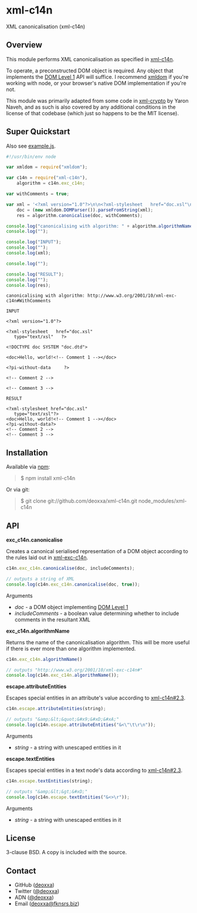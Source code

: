 xml-c14n
========

XML canonicalisation (xml-c14n)

Overview
--------

This module performs XML canonicalisation as specified in [xml-c14n](http://www.w3.org/TR/xml-exc-c14n/).

To operate, a preconstructed DOM object is required. Any object that implements
the [DOM Level 1](http://www.w3.org/TR/REC-DOM-Level-1/) API will suffice. I
recommend [xmldom](https://github.com/jindw/xmldom) if you're working with node,
or your browser's native DOM implementation if you're not.

This module was primarily adapted from some code in [xml-crypto](https://github.com/yaronn/xml-crypto)
by Yaron Naveh, and as such is also covered by any additional conditions in the
license of that codebase (which just so happens to be the MIT license).

Super Quickstart
----------------

Also see [example.js](https://github.com/deoxxa/xml-c14n/blob/master/example.js).

```javascript
#!/usr/bin/env node

var xmldom = require("xmldom");

var c14n = require("xml-c14n"),
    algorithm = c14n.exc_c14n;

var withComments = true;

var xml = '<?xml version="1.0"?>\n\n<?xml-stylesheet   href="doc.xsl"\n   type="text/xsl"   ?>\n\n<!DOCTYPE doc SYSTEM "doc.dtd">\n\n<doc>Hello, world!<!-- Comment 1 --></doc>\n\n<?pi-without-data     ?>\n\n<!-- Comment 2 -->\n\n<!-- Comment 3 -->',
    doc = (new xmldom.DOMParser()).parseFromString(xml);
    res = algorithm.canonicalise(doc, withComments);

console.log("canonicalising with algorithm: " + algorithm.algorithmName(withComments));
console.log("");

console.log("INPUT");
console.log("");
console.log(xml);

console.log("");

console.log("RESULT");
console.log("");
console.log(res);
```

```
canonicalising with algorithm: http://www.w3.org/2001/10/xml-exc-c14n#WithComments

INPUT

<?xml version="1.0"?>

<?xml-stylesheet   href="doc.xsl"
   type="text/xsl"   ?>

<!DOCTYPE doc SYSTEM "doc.dtd">

<doc>Hello, world!<!-- Comment 1 --></doc>

<?pi-without-data     ?>

<!-- Comment 2 -->

<!-- Comment 3 -->

RESULT

<?xml-stylesheet href="doc.xsl"
   type="text/xsl"?>
<doc>Hello, world!<!-- Comment 1 --></doc>
<?pi-without-data?>
<!-- Comment 2 -->
<!-- Comment 3 -->
```

Installation
------------

Available via [npm](http://npmjs.org/):

> $ npm install xml-c14n

Or via git:

> $ git clone git://github.com/deoxxa/xml-c14n.git node_modules/xml-c14n

API
---

**exc_c14n.canonicalise**

Creates a canonical serialised representation of a DOM object according to the
rules laid out in [xml-exc-c14n](http://www.w3.org/TR/xml-exc-c14n/).

```javascript
c14n.exc_c14n.canonicalise(doc, includeComments);
```

```javascript
// outputs a string of XML
console.log(c14n.exc_c14n.canonicalise(doc, true));
```

Arguments

* _doc_ - a DOM object implementing [DOM Level 1](http://www.w3.org/TR/REC-DOM-Level-1/)
* _includeComments_ - a boolean value determining whether to include comments in
  the resultant XML

**exc_c14n.algorithmName**

Returns the name of the canonicalisation algorithm. This will be more useful if
there is ever more than one algorithm implemented.

```javascript
c14n.exc_c14n.algorithmName()
```

```javascript
// outputs "http://www.w3.org/2001/10/xml-exc-c14n#"
console.log(c14n.exc_c14n.algorithmName());
```

**escape.attributeEntities**

Escapes special entities in an attribute's value according to [xml-c14n#2.3](http://www.w3.org/TR/xml-c14n#ProcessingModel).

```javascript
c14n.escape.attributeEntities(string);
```

```javascript
// outputs "&amp;&lt;&quot;&#x9;&#xD;&#xA;"
console.log(c14n.escape.attributeEntities("&<\"\t\r\n"));
```

Arguments

* _string_ - a string with unescaped entities in it

**escape.textEntities**

Escapes special entities in a text node's data according to [xml-c14n#2.3](http://www.w3.org/TR/xml-c14n#ProcessingModel).

```javascript
c14n.escape.textEntities(string);
```

```javascript
// outputs "&amp;&lt;&gt;&#xD;"
console.log(c14n.escape.textEntities("&<>\r"));
```

Arguments

* _string_ - a string with unescaped entities in it

License
-------

3-clause BSD. A copy is included with the source.

Contact
-------

* GitHub ([deoxxa](http://github.com/deoxxa))
* Twitter ([@deoxxa](http://twitter.com/deoxxa))
* ADN ([@deoxxa](https://alpha.app.net/deoxxa))
* Email ([deoxxa@fknsrs.biz](mailto:deoxxa@fknsrs.biz))
